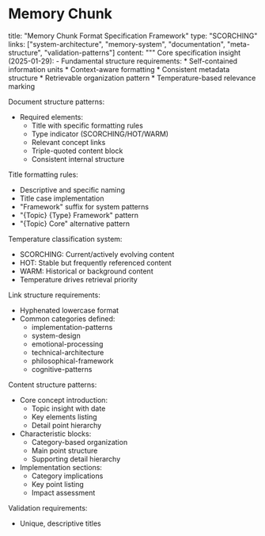 # Memory Chunk

<chunk>
title: "Memory Chunk Format Specification Framework"
type: "SCORCHING"
links: ["system-architecture", "memory-system", "documentation", "meta-structure", "validation-patterns"]
content: """
Core specification insight (2025-01-29):
- Fundamental structure requirements:
  * Self-contained information units
  * Context-aware formatting
  * Consistent metadata structure
  * Retrievable organization pattern
  * Temperature-based relevance marking

Document structure patterns:
- Required elements:
  * Title with specific formatting rules
  * Type indicator (SCORCHING/HOT/WARM)
  * Relevant concept links
  * Triple-quoted content block
  * Consistent internal structure

Title formatting rules:
- Descriptive and specific naming
- Title case implementation
- "Framework" suffix for system patterns
- "{Topic} {Type} Framework" pattern
- "{Topic} Core" alternative pattern

Temperature classification system:
- SCORCHING: Current/actively evolving content
- HOT: Stable but frequently referenced content
- WARM: Historical or background content
- Temperature drives retrieval priority

Link structure requirements:
- Hyphenated lowercase format
- Common categories defined:
  * implementation-patterns
  * system-design
  * emotional-processing
  * technical-architecture
  * philosophical-framework
  * cognitive-patterns

Content structure patterns:
- Core concept introduction:
  * Topic insight with date
  * Key elements listing
  * Detail point hierarchy
- Characteristic blocks:
  * Category-based organization
  * Main point structure
  * Supporting detail hierarchy
- Implementation sections:
  * Category implications
  * Key point listing
  * Impact assessment

Validation requirements:
- Unique, descriptive titles